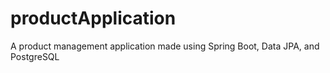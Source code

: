 # productApplication
A product management application made using Spring Boot, Data JPA, and PostgreSQL
